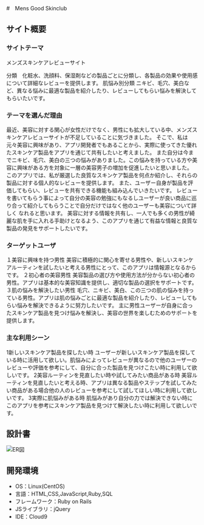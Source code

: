 #　Mens Good Skinclub​

## サイト概要
### サイトテーマ
メンズスキンケアレビューサイト

分類　化粧水、洗顔料、保湿剤などの製品ごとに分類し、各製品の効果や使用感について詳細なレビューを提供します。
肌悩み別分類 ニキビ、毛穴、美白など、異なる悩みに最適な製品を紹介したり、レビューしてもらい悩みを解決してもらいたいです。
​
### テーマを選んだ理由
最近、美容に対する関心が女性だけでなく、男性にも拡大している中、メンズスキンケアレビューサイトが不足していることに気づきました。
そこで、私は元々美容に興味があり、アプリ開発者でもあることから、実際に使ってきた優れたスキンケア製品をアプリを通じて共有したいと考えました。
また自分は今までニキビ、毛穴、美白の三つの悩みがありました。この悩みを持っている方や美容に興味がある方を対象に一層の美容男子の増加を促進したいと思いました。
このアプリでは、私が厳選した良質なスキンケア製品を何点か紹介し、それらの製品に対する個人的なレビューを提供します。
また、ユーザー自身が製品を評価してもらい、レビューを共有できる機能も組み込んでいきたいです。
レビューを書いてもらう事によって自分の美容の勉強にもなるしユーザーが良い商品に巡り合って紹介してもらうことで自分だけではなく他のユーザーも美容について詳しく
なれると思います。
美容に対する情報を共有し、一人でも多くの男性が綺麗な肌を手に入れる手助けとなるよう、このアプリを通じて有益な情報と良質な製品の発見をサポートしたいです。
​
### ターゲットユーザ
１美容に興味を持つ男性
美容に積極的に関心を寄せる男性や、新しいスキンケアルーティンを試したいと考える男性にとって、このアプリは情報源となるからです。
２初心者の美容男性
美容製品の選び方や使用方法が分からない初心者の男性。アプリは基本的な美容知識を提供し、適切な製品の選択をサポートです。
３肌の悩みを解決したい男性
毛穴、ニキビ、美白、この三つの肌の悩みを持っている男性。アプリは肌の悩みごとに最適な製品を紹介したり、レビューしてもらい悩みを解決できるように努力したいです。
主に男性ユーザーが自身に合ったスキンケア製品を見つけ悩みを解決し、美容の世界を楽しむためのサポートを提供します。
​
### 主な利用シーン
1新しいスキンケア製品を探したい時
ユーザーが新しいスキンケア製品を探している時に活用して欲しい。肌悩みによってレビューが異なるので他のユーザーのレビューや評価を参考にして、自分に合った製品を見つけこたい時に利用して欲しいです。
2美容ルーティンを見直したい時や試してみたい商品がある時
美容ルーティンを見直したいと考える時、アプリは異なる製品やステップを試してみたい商品がある場合他の人のレビューを参考にして試してほしい時に利用して欲しいです。
3実際に肌悩みがある時
肌悩みがあり自分の力では解決できない時にこのアプリを参考にスキンケア製品を見つけて解決したい時に利用して欲しいです。
​
## 設計書
![ER図](https://github.com/xxkrxx/MensGoodSkinclub/assets/143770189/d09dce4d-1bec-4614-a2f1-c1a2b46221c8)
​
## 開発環境
- OS：Linux(CentOS)
- 言語：HTML,CSS,JavaScript,Ruby,SQL
- フレームワーク：Ruby on Rails
- JSライブラリ：jQuery
- IDE：Cloud9
​